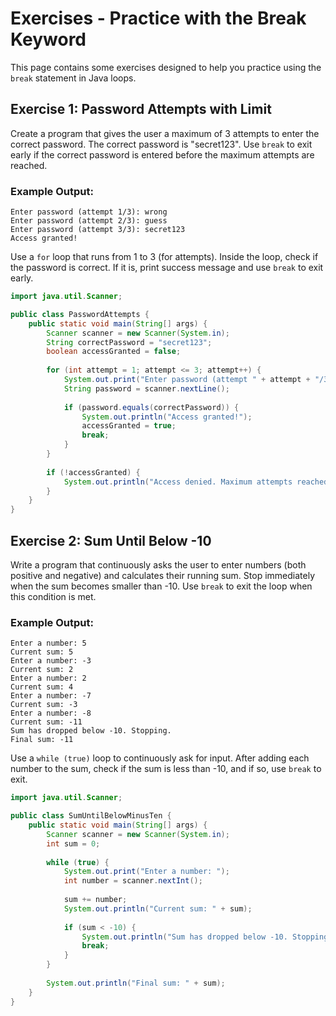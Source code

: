 # Exercises - Practice with the Break Keyword

This page contains some exercises designed to help you practice using the `break` statement in Java loops.


## Exercise 1: Password Attempts with Limit
Create a program that gives the user a maximum of 3 attempts to enter the correct password. The correct password is "secret123". Use `break` to exit early if the correct password is entered before the maximum attempts are reached.

### Example Output:
```
Enter password (attempt 1/3): wrong
Enter password (attempt 2/3): guess
Enter password (attempt 3/3): secret123
Access granted!
```

<hint title="Hint 1">

Use a `for` loop that runs from 1 to 3 (for attempts). Inside the loop, check if the password is correct. If it is, print success message and use `break` to exit early.

</hint>

<hint title="Solution">

```java
import java.util.Scanner;

public class PasswordAttempts {
    public static void main(String[] args) {
        Scanner scanner = new Scanner(System.in);
        String correctPassword = "secret123";
        boolean accessGranted = false;
        
        for (int attempt = 1; attempt <= 3; attempt++) {
            System.out.print("Enter password (attempt " + attempt + "/3): ");
            String password = scanner.nextLine();
            
            if (password.equals(correctPassword)) {
                System.out.println("Access granted!");
                accessGranted = true;
                break;
            }
        }
        
        if (!accessGranted) {
            System.out.println("Access denied. Maximum attempts reached.");
        }
    }
}
```

</hint>

## Exercise 2: Sum Until Below -10
Write a program that continuously asks the user to enter numbers (both positive and negative) and calculates their running sum. Stop immediately when the sum becomes smaller than -10. Use `break` to exit the loop when this condition is met.

### Example Output:
```
Enter a number: 5
Current sum: 5
Enter a number: -3
Current sum: 2
Enter a number: 2
Current sum: 4
Enter a number: -7
Current sum: -3
Enter a number: -8
Current sum: -11
Sum has dropped below -10. Stopping.
Final sum: -11
```

<hint title="Hint 1">

Use a `while (true)` loop to continuously ask for input. After adding each number to the sum, check if the sum is less than -10, and if so, use `break` to exit.

</hint>

<hint title="Solution">

```java
import java.util.Scanner;

public class SumUntilBelowMinusTen {
    public static void main(String[] args) {
        Scanner scanner = new Scanner(System.in);
        int sum = 0;
        
        while (true) {
            System.out.print("Enter a number: ");
            int number = scanner.nextInt();
            
            sum += number;
            System.out.println("Current sum: " + sum);
            
            if (sum < -10) {
                System.out.println("Sum has dropped below -10. Stopping.");
                break;
            }
        }
        
        System.out.println("Final sum: " + sum);
    }
}
```

</hint>